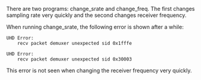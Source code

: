 There are two programs: change_srate and change_freq. 
The first changes sampling rate very quickly and the second changes receiver frequency.

When running change_srate, the following error is shown after a while: 

```
UHD Error:
    recv packet demuxer unexpected sid 0x1fffe

UHD Error:
    recv packet demuxer unexpected sid 0x30003
```

This error is not seen when changing the receiver frequency very quickly. 

 
